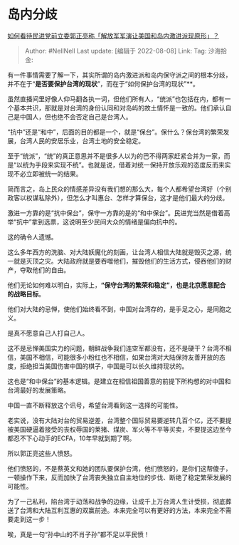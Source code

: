 # 岛内分歧
[如何看待民进党前立委郭正亮称「解放军军演让美国和岛内激进派现原形」？](https://www.zhihu.com/question/547364464/answer/2615344212)

> Author: #NellNell
> Last update: [编辑于 2022-08-08]
> Link:
> Tag:
> 沙海拾金:

有一件事情需要了解一下，其实所谓的岛内激进派和岛内保守派之间的根本分歧，并不在于“**是否要保护台湾的现状**”，而在于“如何保护台湾的现状”**。

虽然直播间里好像人仰马翻各执一词，但他们所有人，“统派”也包括在内，都有一个基本共识，那就是对台湾的身份认同和对岛屿的故土情怀是一致的。他们承认自己是中国人，但也绝不会否定自己是台湾人。

“抗中”还是“和中”，后面的目的都是一个，就是“保台”。保什么？保台湾的繁荣发展，台湾人民的安居乐业，台湾土地的安全稳定。

至于“统派”，“统”的真正意思并不是很多人以为的巴不得两家赶紧合并为一家，而是“以统为手段来实现不统”。也就是说，借着对统一保持开放乐观的态度反而来实现不必立即被统一的结果。

简而言之，岛上民众的情感差异没有我们想的那么大，每个人都希望台湾好（个别政客以权谋私除外），但怎么才叫惠台、怎样才算保台，这才是他们最大的分歧。

激进一方靠的是“抗中保台”，保守一方靠的是的“和中保台”。民进党当然是借着高举“抗中”拿到选票，这说明至少民间大众的情绪是偏向抗中的。

这的确令人遗憾。

这么多年西方的洗脑、对大陆妖魔化的刻画，让台湾人相信大陆就是毁灭之源，统一就是灭顶之灾。大陆政府就是要吞噬他们，摧毁他们的生活方式，侵吞他们的财产，夺取他们的自由。

他们无论如何难以明白，实际上，**“保守台湾的繁荣和稳定”，也是北京愿意配合的战略目标**。

他们对大陆的忌惮，使他们始终看不到，中国对台湾存的，是手足之心，是同胞之义。

是真不愿意自己人打自己人。

这不是忌惮美国实力的问题，朝鲜战争我们连空军都没有，还不是硬干？台湾不相信，美国不相信，可能很多小粉红也不相信，如果台湾对大陆保持友善开放的态度，拒绝担当美国伤害中国的棋子，中国是可以长久维持现状的。

这也是“和中保台”的基本逻辑。是建立在相信祖国善意的前提下所构想的对中国和台湾最好的发展策略。

中国一直不断释放这个讯号，希望台湾看到这一选择的可能性。

老实说，没有大陆对台的贸易逆差，台湾整个国际贸易要逆转几百个亿，还不要提被美国硬逼着接受的丧权辱国的莱猪、煤炭、军火等不平等买卖，不要提这边至今都忍不下心动手的ECFA，10年早就到期了啊。

所以郭正亮这些人愤怒。

他们愤怒的，不是蔡英文和她的团队要保护台湾，他们愤怒的，是你们这帮傻子，一顿操作下来，反而加快了台湾丧失独立自主地位的步伐、断绝了稳定繁荣发展的可能性。

为了一己私利，陷台湾于动荡和战争的边缘，让成千上万台湾人生计受损，彻底葬送了台湾和大陆互利互惠的双赢前途。本来完全可以有更好的方法，本来完全不需要走到这一步！

唉，真是一句“孙中山的不肖子孙”都不足以平民愤！
